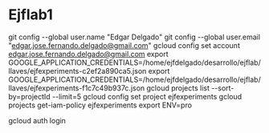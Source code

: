# Ejflab1

git config --global user.name "Edgar Delgado"
git config --global user.email "edgar.jose.fernando.delgado@gmail.com"
gcloud config set account edgar.jose.fernando.delgado@gmail.com
export GOOGLE_APPLICATION_CREDENTIALS=/home/ejfdelgado/desarrollo/ejflab/llaves/ejfexperiments-c2ef2a890ca5.json
export GOOGLE_APPLICATION_CREDENTIALS=/home/ejfdelgado/desarrollo/ejflab/llaves/ejfexperiments-f1c7c49b937c.json
gcloud projects list --sort-by=projectId --limit=5
gcloud config set project ejfexperiments
gcloud projects get-iam-policy ejfexperiments
export ENV=pro

gcloud auth login
